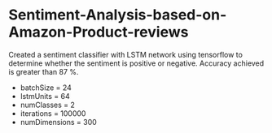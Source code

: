 # Sentiment-Analysis-based-on-Amazon-Product-reviews

Created a sentiment classifier with LSTM network using tensorflow to determine whether the sentiment is positive or negative. Accuracy achieved is greater than 87 %.

- batchSize = 24
- lstmUnits = 64
- numClasses = 2
- iterations = 100000
- numDimensions = 300
